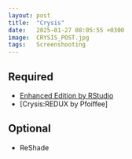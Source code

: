 ```yaml
---
layout: post
title:  "Crysis"
date:   2025-01-27 08:05:55 +0300
image:  CRYSIS_POST.jpg
tags:   Screenshooting
---
```


## Required
* [Enhanced Edition by RStudio](https://www.moddb.com/mods/crysis-enhanced-edition)
* [Crysis:REDUX by Pfoiffee]

## Optional
* ReShade

